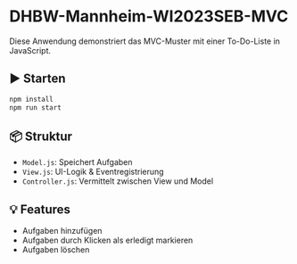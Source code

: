 # DHBW-Mannheim-WI2023SEB-MVC

Diese Anwendung demonstriert das MVC-Muster mit einer To-Do-Liste in JavaScript.

## ▶️ Starten

```bash
npm install
npm run start
```

## 📦 Struktur

- `Model.js`: Speichert Aufgaben
- `View.js`: UI-Logik & Eventregistrierung
- `Controller.js`: Vermittelt zwischen View und Model

## 💡 Features

- Aufgaben hinzufügen
- Aufgaben durch Klicken als erledigt markieren
- Aufgaben löschen
